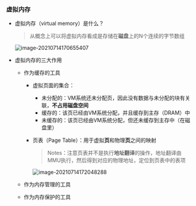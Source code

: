 ### 虚拟内存

- 虚拟内存（virtual memory）是什么？

  > 从概念上可以将虚拟内存看成是存储在**磁盘**上的N个连续的字节数组

  ![image-20210714170655407](https://i.loli.net/2021/07/14/FVg2oY8Ahjfleqt.png)

- 虚拟内存的三大作用

  - 作为缓存的工具

    - 虚拟页面的集合：

      - 未分配的：VM系统还未分配页，因此没有数据与未分配的块有关联，**不占用磁盘空间**
      - 缓存的：该页已经由VM系统分配，并且缓存到主存（DRAM）中
      - 未缓存的：该页已经由VM系统分配，但还未缓存到主存中（在磁盘里）

    - 页表（Page Table）：用于虚拟**页**和物理**页**之间的映射

      > Notes：注意页表并不是执行**地址翻译**的操作，地址翻译由MMU执行，然后得到对应的物理地址，定位到页表中的表项

      ![image-20210714172048288](https://i.loli.net/2021/07/14/oUyxtbIgV5s8fui.png)

  - 作为内存管理的工具

  - 作为内存保护的工具